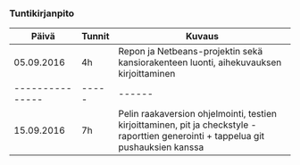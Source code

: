 ### Tuntikirjanpito
Päivä | Tunnit | Kuvaus
--------------- | ----- | ------
05.09.2016 | 4h | Repon ja Netbeans-projektin sekä kansiorakenteen luonti, aihekuvauksen kirjoittaminen
--------------- | ----- | ------
15.09.2016 | 7h | Pelin raakaversion ohjelmointi, testien kirjoittaminen, pit ja checkstyle -raporttien generointi + tappelua git pushauksien kanssa
